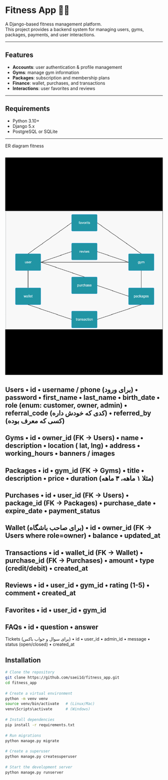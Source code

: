 # Fitness App 🏋️‍♀️

A Django-based fitness management platform.  
This project provides a backend system for managing users, gyms, packages, payments, and user interactions.  

---

## Features
- **Accounts**: user authentication & profile management  
- **Gyms**: manage gym information  
- **Packages**: subscription and membership plans  
- **Finance**: wallet, purchases, and transactions  
- **Interactions**: user favorites and reviews  

---

## Requirements
- Python 3.10+  
- Django 5.x  
- PostgreSQL or SQLite  

---


ER diagram
fitness

![img.png](img.png)
-----------------------

Users
•	id
•	username / phone (برای ورود)
•	password
•	first_name
•	last_name
•	birth_date
•	role (enum: customer, owner, admin)
•	referral_code (کدی که خودش داره)
•	referred_by (کسی که معرف بوده)
-------------------
Gyms
•	id
•	owner_id (FK → Users)
•	name
•	description
•	location ( lat, lng)
•	address
•	working_hours
•	banners / images
--------------------
Packages
•	id
•	gym_id (FK → Gyms)
•	title
•	description
•	price
•	duration (مثلا ۱ ماهه، ۳ ماهه)
-------------------
Purchases
•	id
•	user_id (FK → Users)
•	package_id (FK → Packages)
•	purchase_date
•	expire_date
•	payment_status
--------------
Wallet (برای صاحب باشگاه)
•	id
•	owner_id (FK → Users where role=owner)
•	balance
•	updated_at
----------------
Transactions
•	id
•	wallet_id (FK → Wallet)
•	purchase_id (FK → Purchases)
•	amount
•	type (credit/debit)
•	created_at
---------------------
Reviews
•	id
•	user_id
•	gym_id
•	rating (1-5)
•	comment
•	created_at
-------------------------------
Favorites
•	id
•	user_id
•	gym_id
---------------------------
FAQs
•	id
•	question
•	answer
---------------------------
Tickets (برای سوال و جواب باکس)
•	id
•	user_id
•	admin_id
•	message
•	status (open/closed)
•	created_at










## Installation

```bash
# Clone the repository
git clone https://github.com/saei1d/fitness_app.git
cd fitness_app

# Create a virtual environment
python -m venv venv
source venv/bin/activate   # (Linux/Mac)
venv\Scripts\activate      # (Windows)

# Install dependencies
pip install -r requirements.txt

# Run migrations
python manage.py migrate

# Create a superuser
python manage.py createsuperuser

# Start the development server
python manage.py runserver
